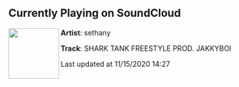 ## Currently Playing on SoundCloud

[<img align="left" width="100" src="https://i1.sndcdn.com/artworks-000433570281-bykw99-t50x50.jpg">](https://soundcloud.com/little-sethany/shark-tank-freestyle)

**Artist**: sethany 

**Track**: SHARK TANK FREESTYLE PROD. JAKKYBOI

Last updated at 11/15/2020 14:27
